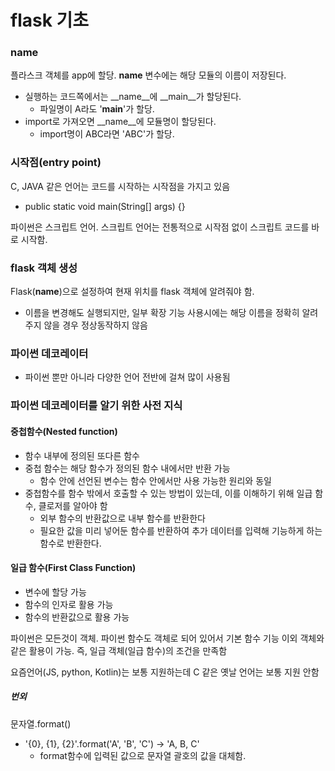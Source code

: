 # flask 기초
### __name__
플라스크 객체를 app에 할당. __name__ 변수에는 해당 모듈의 이름이 저장된다.
* 실행하는 코드쪽에서는 __name__에 __main__가 할당된다.
  * 파일명이 A라도 '__main__'가 할당.
* import로 가져오면 __name__에 모듈명이 할당된다.
  * import명이 ABC라면 'ABC'가 할당. 

### 시작점(entry point)
C, JAVA 같은 언어는 코드를 시작하는 시작점을 가지고 있음
 * public static void main(String[] args) {} 

파이썬은 스크립트 언어. 스크립트 언어는 전통적으로 시작점 없이 스크립트 코드를 바로 시작함.

### flask 객체 생성
Flask(__name__)으로 설정하여 현재 위치를 flask 객체에 알려줘야 함.
 * 이름을 변경해도 실행되지만, 일부 확장 기능 사용시에는 해당 이름을 정확히 알려주지 않을 경우 정상동작하지 않음

### 파이썬 데코레이터
* 파이썬 뿐만 아니라 다양한 언어 전반에 걸쳐 많이 사용됨

### 파이썬 데코레이터를 알기 위한 사전 지식
#### 중첩함수(Nested function)
* 함수 내부에 정의된 또다른 함수
* 중첩 함수는 해당 함수가 정의된 함수 내에서만 반환 가능
  * 함수 안에 선언된 변수는 함수 안에서만 사용 가능한 원리와 동일
* 중첩함수를 함수 밖에서 호출할 수 있는 방법이 있는데, 이를 이해하기 위해 일급 함수, 클로저를 알아야 함
  * 외부 함수의 반환값으로 내부 함수를 반환한다
  * 필요한 값을 미리 넣어둔 함수를 반환하여 추가 데이터를 입력해 기능하게 하는 함수로 반환한다.

#### 일급 함수(First Class Function)
* 변수에 할당 가능
* 함수의 인자로 활용 가능
* 함수의 반환값으로 활용 가능
  
파이썬은 모든것이 객체. 파이썬 함수도 객체로 되어 있어서 기본 함수 기능 이외 객체와 같은 활용이 가능. 즉, 일급 객체(일급 함수)의 조건을 만족함

요즘언어(JS, python, Kotlin)는 보통 지원하는데 C 같은 옛날 언어는 보통 지원 안함

##### 번외
문자열.format()
* '{0}, {1}, {2}'.format('A', 'B', 'C') -> 'A, B, C'
  * format함수에 입력된 값으로 문자열 괄호의 값을 대체함.
